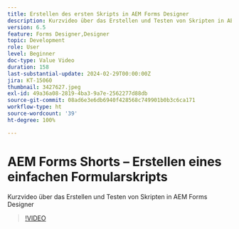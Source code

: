 ```yaml
---
title: Erstellen des ersten Skripts in AEM Forms Designer
description: Kurzvideo über das Erstellen und Testen von Skripten in AEM Forms Designer
version: 6.5
feature: Forms Designer,Designer
topic: Development
role: User
level: Beginner
doc-type: Value Video
duration: 158
last-substantial-update: 2024-02-29T00:00:00Z
jira: KT-15060
thumbnail: 3427627.jpeg
exl-id: 49a36a08-2819-4ba3-9a7e-2562277d88db
source-git-commit: 08ad6e3e6db6940f428568c749901b0b3c6ca171
workflow-type: ht
source-wordcount: '39'
ht-degree: 100%

---
```


# AEM Forms Shorts – Erstellen eines einfachen Formularskripts

Kurzvideo über das Erstellen und Testen von Skripten in AEM Forms Designer

>[!VIDEO](https://video.tv.adobe.com/v/3427627/?learn=on)

